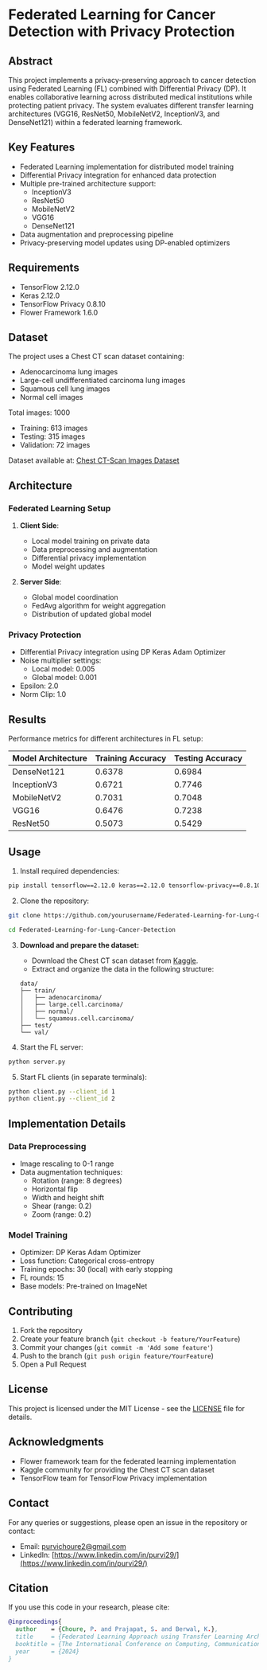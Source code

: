 # Federated Learning for Cancer Detection with Privacy Protection

## Abstract
This project implements a privacy-preserving approach to cancer detection using Federated Learning (FL) combined with Differential Privacy (DP). It enables collaborative learning across distributed medical institutions while protecting patient privacy. The system evaluates different transfer learning architectures (VGG16, ResNet50, MobileNetV2, InceptionV3, and DenseNet121) within a federated learning framework.

## Key Features
- Federated Learning implementation for distributed model training
- Differential Privacy integration for enhanced data protection
- Multiple pre-trained architecture support:
  - InceptionV3
  - ResNet50
  - MobileNetV2
  - VGG16
  - DenseNet121
- Data augmentation and preprocessing pipeline
- Privacy-preserving model updates using DP-enabled optimizers

## Requirements
- TensorFlow 2.12.0
- Keras 2.12.0
- TensorFlow Privacy 0.8.10
- Flower Framework 1.6.0

## Dataset
The project uses a Chest CT scan dataset containing:
- Adenocarcinoma lung images
- Large-cell undifferentiated carcinoma lung images
- Squamous cell lung images
- Normal cell images

Total images: 1000
- Training: 613 images
- Testing: 315 images
- Validation: 72 images

Dataset available at: [Chest CT-Scan Images Dataset](https://www.kaggle.com/datasets/mohamedhanyyy/chest-ctscan-images)

## Architecture

### Federated Learning Setup
1. **Client Side**:
   - Local model training on private data
   - Data preprocessing and augmentation
   - Differential privacy implementation
   - Model weight updates

2. **Server Side**:
   - Global model coordination
   - FedAvg algorithm for weight aggregation
   - Distribution of updated global model

### Privacy Protection
- Differential Privacy integration using DP Keras Adam Optimizer
- Noise multiplier settings:
  - Local model: 0.005
  - Global model: 0.001
- Epsilon: 2.0
- Norm Clip: 1.0

## Results
Performance metrics for different architectures in FL setup:

| Model Architecture | Training Accuracy | Testing Accuracy |
|-------------------|-------------------|------------------|
| DenseNet121       | 0.6378           | 0.6984          |
| InceptionV3       | 0.6721           | 0.7746          |
| MobileNetV2       | 0.7031           | 0.7048          |
| VGG16             | 0.6476           | 0.7238          |
| ResNet50          | 0.5073           | 0.5429          |

## Usage
1. Install required dependencies:
```bash
pip install tensorflow==2.12.0 keras==2.12.0 tensorflow-privacy==0.8.10 flwr==1.6.0
```

2. Clone the repository:

```bash
git clone https://github.com/yourusername/Federated-Learning-for-Lung-Cancer-Detection.git

cd Federated-Learning-for-Lung-Cancer-Detection
```

3. **Download and prepare the dataset:**
   - Download the Chest CT scan dataset from [Kaggle](https://www.kaggle.com/datasets/mohamedhanyyy/chest-ctscan-images).
   - Extract and organize the data in the following structure:

   ```plaintext
   data/
   ├── train/
   │   ├── adenocarcinoma/
   │   ├── large.cell.carcinoma/
   │   ├── normal/
   │   └── squamous.cell.carcinoma/
   ├── test/
   └── val/

4. Start the FL server:

```bash
python server.py
```


5. Start FL clients (in separate terminals):

```bash 
python client.py --client_id 1
python client.py --client_id 2
```


## Implementation Details

### Data Preprocessing
- Image rescaling to 0-1 range
- Data augmentation techniques:
  - Rotation (range: 8 degrees)
  - Horizontal flip
  - Width and height shift
  - Shear (range: 0.2)
  - Zoom (range: 0.2)

### Model Training
- Optimizer: DP Keras Adam Optimizer
- Loss function: Categorical cross-entropy
- Training epochs: 30 (local) with early stopping
- FL rounds: 15
- Base models: Pre-trained on ImageNet

## Contributing
1. Fork the repository
2. Create your feature branch (`git checkout -b feature/YourFeature`)
3. Commit your changes (`git commit -m 'Add some feature'`)
4. Push to the branch (`git push origin feature/YourFeature`)
5. Open a Pull Request

## License
This project is licensed under the MIT License - see the [LICENSE](LICENSE) file for details.

## Acknowledgments
- Flower framework team for the federated learning implementation
- Kaggle community for providing the Chest CT scan dataset
- TensorFlow team for TensorFlow Privacy implementation

## Contact
For any queries or suggestions, please open an issue in the repository or contact:
- Email: [purvichoure2@gmail.com](mailto:purvichoure2@gmail.com)
- LinkedIn: [https://www.linkedin.com/in/purvi29/](https://www.linkedin.com/in/purvi29/)

## Citation
If you use this code in your research, please cite:

```bibtex
@inproceedings{
  author    = {Choure, P. and Prajapat, S. and Berwal, K.},
  title     = {Federated Learning Approach using Transfer Learning Architectures for Lung Cancer Detection},
  booktitle = {The International Conference on Computing, Communication, Cybersecurity \& AI},
  year      = {2024}
}
```
